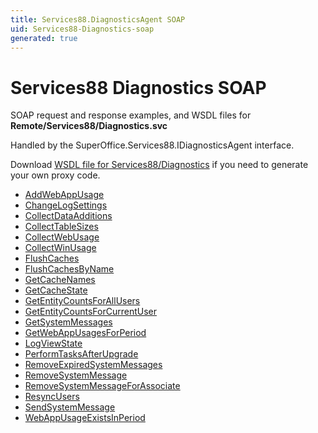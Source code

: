 ```yaml
---
title: Services88.DiagnosticsAgent SOAP
uid: Services88-Diagnostics-soap
generated: true
---
```


# Services88 Diagnostics SOAP

SOAP request and response examples, and WSDL files for **Remote/Services88/Diagnostics.svc**

Handled by the <see cref="T:SuperOffice.Services88.IDiagnosticsAgent">SuperOffice.Services88.IDiagnosticsAgent</see> interface.



Download [WSDL file for Services88/Diagnostics](../Services88-Diagnostics.md) if you need to generate your own proxy code.

* [AddWebAppUsage](AddWebAppUsage.md)
* [ChangeLogSettings](ChangeLogSettings.md)
* [CollectDataAdditions](CollectDataAdditions.md)
* [CollectTableSizes](CollectTableSizes.md)
* [CollectWebUsage](CollectWebUsage.md)
* [CollectWinUsage](CollectWinUsage.md)
* [FlushCaches](FlushCaches.md)
* [FlushCachesByName](FlushCachesByName.md)
* [GetCacheNames](GetCacheNames.md)
* [GetCacheState](GetCacheState.md)
* [GetEntityCountsForAllUsers](GetEntityCountsForAllUsers.md)
* [GetEntityCountsForCurrentUser](GetEntityCountsForCurrentUser.md)
* [GetSystemMessages](GetSystemMessages.md)
* [GetWebAppUsagesForPeriod](GetWebAppUsagesForPeriod.md)
* [LogViewState](LogViewState.md)
* [PerformTasksAfterUpgrade](PerformTasksAfterUpgrade.md)
* [RemoveExpiredSystemMessages](RemoveExpiredSystemMessages.md)
* [RemoveSystemMessage](RemoveSystemMessage.md)
* [RemoveSystemMessageForAssociate](RemoveSystemMessageForAssociate.md)
* [ResyncUsers](ResyncUsers.md)
* [SendSystemMessage](SendSystemMessage.md)
* [WebAppUsageExistsInPeriod](WebAppUsageExistsInPeriod.md)

